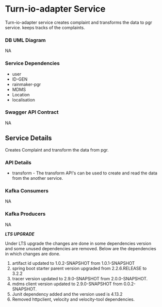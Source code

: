 
# Turn-io-adapter Service

 Turn-io-adapter service creates complaint and transforms the data to pgr service. keeps tracks of the complaints.

### DB UML Diagram

NA

### Service Dependencies

- user
- ID-GEN
- rainmaker-pgr
- MDMS
- Location
- localisation

### Swagger API Contract

NA

## Service Details

Creates Complaint and transform the data from pgr.

### API Details

- transform - The transform API's can be used to create and read the data from the another service.

### Kafka Consumers

NA

### Kafka Producers

NA

***LTS UPGRADE***

Under LTS upgrade the changes are done in some dependencies version and some unused dependencies are removed.
Below are the dependencies in which changes are done.

1. artifact id updated to 1.0.2-SNAPSHOT from 1.0.1-SNAPSHOT
2. spring boot starter parent version upgraded from 2.2.6.RELEASE to 3.2.2
3. tracer version updated to 2.9.0-SNAPSHOT from 2.0.0-SNAPSHOT.
4. mdms client version updated to 2.9.0-SNAPSHOT from 0.0.2-SNAPSHOT.
5. Junit dependency added and the version used is 4.13.2
6. Removed httpclient, velocity and velocity-tool dependencies.


